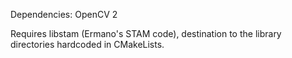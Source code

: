 Dependencies:
OpenCV 2

Requires libstam (Ermano's STAM code), destination to the library directories hardcoded in CMakeLists.